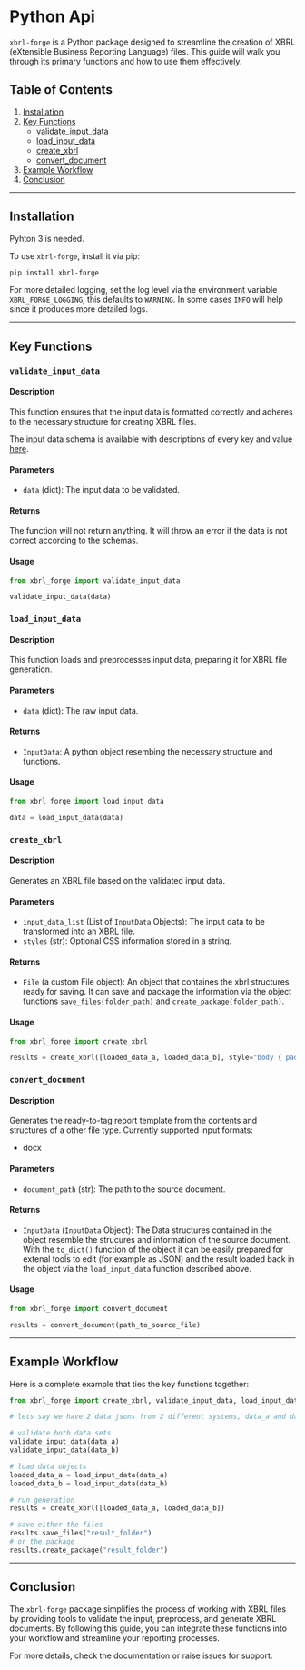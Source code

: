 # Python Api

`xbrl-forge` is a Python package designed to streamline the creation of XBRL (eXtensible Business Reporting Language) files. This guide will walk you through its primary functions and how to use them effectively.

## Table of Contents

1. [Installation](#installation)
2. [Key Functions](#key-functions)
    - [validate_input_data](#validate_input_data)
    - [load_input_data](#load_input_data)
    - [create_xbrl](#create_xbrl)
    - [convert_document](#convert_document)
3. [Example Workflow](#example-workflow)
4. [Conclusion](#conclusion)

---

## Installation

Pyhton 3 is needed.

To use `xbrl-forge`, install it via pip:

```bash
pip install xbrl-forge
```

For more detailed logging, set the log level via the environment variable `XBRL_FORGE_LOGGING`, this defaults to `WARNING`. In some cases `INFO` will help since it produces more detailed logs.

---

## Key Functions

### `validate_input_data`

#### Description

This function ensures that the input data is formatted correctly and adheres to the necessary structure for creating XBRL files.

The input data schema is available with descriptions of every key and value [here](../src/xbrl_forge/schemas/input).

#### Parameters

- `data` (dict): The input data to be validated.

#### Returns

The function will not return anything. It will throw an error if the data is not correct according to the schemas.

#### Usage

```python
from xbrl_forge import validate_input_data

validate_input_data(data)
```

### `load_input_data`

#### Description

This function loads and preprocesses input data, preparing it for XBRL file generation.

#### Parameters

- `data` (dict): The raw input data.

#### Returns

- `InputData`: A python object resembing the necessary structure and functions.

#### Usage

```python
from xbrl_forge import load_input_data

data = load_input_data(data)
```

### `create_xbrl`

#### Description

Generates an XBRL file based on the validated input data.

#### Parameters

- `input_data_list` (List of `InputData` Objects): The input data to be transformed into an XBRL file.
- `styles` (str): Optional CSS information stored in a string.

#### Returns

- `File` (a custom File object): An object that containes the xbrl structures ready for saving. It can save and package the information via the object functions `save_files(folder_path)` and `create_package(folder_path)`.

#### Usage

```python
from xbrl_forge import create_xbrl

results = create_xbrl([loaded_data_a, loaded_data_b], style="body { padding: 5px; }")
```

### `convert_document`

#### Description

Generates the ready-to-tag report template from the contents and structures of a other file type. 
Currently supported input formats:
 - docx

#### Parameters

- `document_path` (str): The path to the source document.

#### Returns

- `InputData` (`InputData` Object): The Data structures contained in the object resemble the strucures and information of the source document. With the `to_dict()` function of the object it can be easily prepared for extenal tools to edit (for example as JSON) and the result loaded back in the object via the `load_input_data` function described above.

#### Usage

```python
from xbrl_forge import convert_document

results = convert_document(path_to_source_file)
```

---

## Example Workflow

Here is a complete example that ties the key functions together:

```python
from xbrl_forge import create_xbrl, validate_input_data, load_input_data

# lets say we have 2 data jsons from 2 different systems, data_a and data_b

# validate both data sets
validate_input_data(data_a)
validate_input_data(data_b)

# load data objects
loaded_data_a = load_input_data(data_a)
loaded_data_b = load_input_data(data_b)

# run generation
results = create_xbrl([loaded_data_a, loaded_data_b])

# save either the files
results.save_files("result_folder")
# or the package
results.create_package("result_folder")
```

---

## Conclusion

The `xbrl-forge` package simplifies the process of working with XBRL files by providing tools to validate the input, preprocess, and generate XBRL documents. By following this guide, you can integrate these functions into your workflow and streamline your reporting processes.

For more details, check the documentation or raise issues for support.
